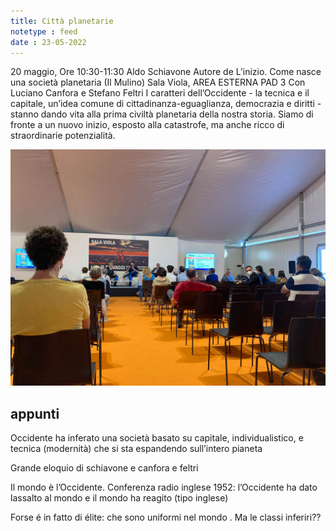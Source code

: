 ```yaml
---
title: Città planetarie
notetype : feed
date : 23-05-2022
---
```


20 maggio, Ore 10:30-11:30
Aldo Schiavone
Autore de L’inizio. Come nasce una società planetaria (Il Mulino)
Sala Viola, AREA ESTERNA PAD 3
Con
Luciano Canfora e Stefano Feltri
I caratteri dell’Occidente - la tecnica e il capitale, un’idea comune di cittadinanza-eguaglianza, democrazia e diritti - stanno dando vita alla prima civiltà planetaria della nostra storia. Siamo di fronte a un nuovo inizio, esposto alla catastrofe, ma anche ricco di straordinarie potenzialità.

![](/assets/foto/salto_feltri.jpg)

## appunti

Occidente ha inferato una società basato su capitale, individualistico, e tecnica (modernità) che si sta espandendo sull’intero pianeta

Grande eloquio di schiavone e canfora e feltri

Il mondo è l’Occidente. Conferenza radio inglese 1952: l’Occidente ha dato lassalto al mondo e il mondo ha reagito (tipo inglese)

Forse é in fatto di élite: che sono uniformi nel mondo . Ma le classi inferiri??